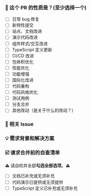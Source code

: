<!--
请务必阅读[贡献指南](https://github.com/Qiu-Jun/mobile-fabric-editor/blob/main/CONTRIBUTING.md)
-->

<!-- (将"[ ]"更新为"[x]"以勾选一个框) -->

### 🤔 这个 PR 的性质是？(至少选择一个)

- [ ] 日常 bug 修复
- [ ] 新特性提交
- [ ] 站点、文档改进
- [ ] 演示代码改进
- [ ] 组件样式/交互改进
- [ ] TypeScript 定义更新
- [ ] CI/CD 改进
- [ ] 包体积优化
- [ ] 性能优化
- [ ] 功能增强
- [ ] 国际化改进
- [ ] 代码重构
- [ ] 代码风格优化
- [ ] 测试用例
- [ ] 分支合并
- [ ] 其他改动（是关于什么的改动？）

### 🔗 相关 Issue

<!--
1. 描述相关需求的来源，如相关的 issue 讨论链接。
-->

### 💡 需求背景和解决方案

<!--
1. 要解决的具体问题。
2. 列出最终的 API 实现和用法。
3. 涉及UI/交互变动需要有截图或 GIF。
-->

### ☑️ 请求合并前的自查清单

⚠️ 请自检并全部**勾选全部选项**。⚠️

- [ ] 文档已补充或无须补充
- [ ] 代码演示已提供或无须提供
- [ ] TypeScript 定义已补充或无须补充
